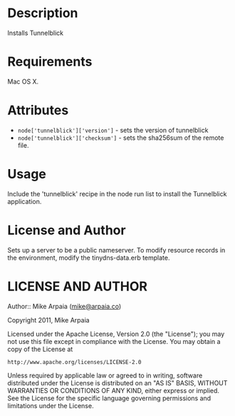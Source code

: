 Description
===========

Installs Tunnelblick

Requirements
============

Mac OS X.

Attributes
==========

* `node['tunnelblick']['version']` - sets the version of tunnelblick
* `node['tunnelblick']['checksum']` - sets the sha256sum of the remote file.

Usage
=====

Include the 'tunnelblick' recipe in the node run list to install the Tunnelblick application.

License and Author
==================

Sets up a server to be a public nameserver. To modify resource records in the environment, modify the tinydns-data.erb template.

LICENSE AND AUTHOR
==================

Author:: Mike Arpaia (<mike@arpaia.co>)

Copyright 2011, Mike Arpaia

Licensed under the Apache License, Version 2.0 (the "License");
you may not use this file except in compliance with the License.
You may obtain a copy of the License at

    http://www.apache.org/licenses/LICENSE-2.0

Unless required by applicable law or agreed to in writing, software
distributed under the License is distributed on an "AS IS" BASIS,
WITHOUT WARRANTIES OR CONDITIONS OF ANY KIND, either express or implied.
See the License for the specific language governing permissions and
limitations under the License.
